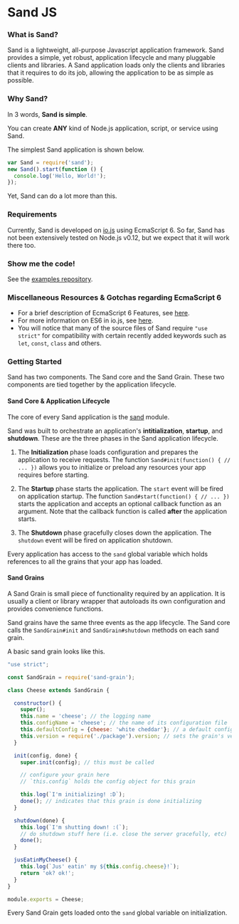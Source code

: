# Sand JS

### What is Sand? 
Sand is a lightweight, all-purpose Javascript application framework. Sand provides a simple, yet robust, application lifecycle and many pluggable clients and libraries. A Sand application loads only the clients and libraries that it requires to do its job, allowing the application to be as simple as possible.

### Why Sand?
In 3 words, **Sand is simple**.

You can create **ANY** kind of Node.js application, script, or service using Sand.

The simplest Sand application is shown below.

```Node.js
var Sand = require('sand');
new Sand().start(function () {
  console.log('Hello, World!');
});
```

Yet, Sand can do a lot more than this.

### Requirements
Currently, Sand is developed on [io.js](https://iojs.org/) using EcmaScript 6. So far, Sand has not been extensively tested on Node.js v0.12, but we expect that it will work there too.

### Show me the code!
See the [examples repository](https://github.com/SandJS/examples).

### Miscellaneous Resources & Gotchas regarding EcmaScript 6
* For a brief description of EcmaScript 6 Features, see [here](https://github.com/lukehoban/es6features).
* For more information on ES6 in io.js, see [here](https://iojs.org/en/es6.html).
* You will notice that many of the source files of Sand require `"use strict"` for compatibility with certain recently added keywords such as `let`, `const`, `class` and others.

### Getting Started
Sand has two components. The Sand core and the Sand Grain. These two components are tied together by the application lifecycle.

#### Sand Core & Application Lifecycle
The core of every Sand application is the [sand](https://www.npmjs.com/package/sand) module.

Sand was built to orchestrate an application's **intitialization**, **startup**, and **shutdown**. These are the three phases in the Sand application lifecycle.

1. The **Initialization** phase loads configuration and prepares the application to receive requests. The function `Sand#init(function() { // ... })` allows you to initialize or preload any resources your app requires before starting.

2. The **Startup** phase starts the application. The `start` event will be fired on application startup. The function `Sand#start(function() { // ... })` starts the application and accepts an optional callback function as an argument. Note that the callback function is called **after** the application starts.

3. The **Shutdown** phase gracefully closes down the application. The `shutdown` event will be fired on application shutdown.

Every application has access to the `sand` global variable which holds references to all the grains that your app has loaded.

#### Sand Grains
A Sand Grain is small piece of functionality required by an application. It is usually a client or library wrapper that autoloads its own configuration and provides convenience functions.

Sand grains have the same three events as the app lifecycle. The Sand core calls the `SandGrain#init` and `SandGrain#shutdown` methods on each sand grain.

A basic sand grain looks like this.

```Node.js
"use strict";

const SandGrain = require('sand-grain');

class Cheese extends SandGrain {

  constructor() {
    super();
    this.name = 'cheese'; // the logging name
    this.configName = 'cheese'; // the name of its configuration file
    this.defaultConfig = {cheese: 'white cheddar'}; // a default config object when no config is specified
    this.version = require('./package').version; // sets the grain's version
  }

  init(config, done) {
    super.init(config); // this must be called

    // configure your grain here
    // `this.config` holds the config object for this grain

    this.log(`I'm initializing! :D`);
    done(); // indicates that this grain is done initializing
  }

  shutdown(done) {
    this.log(`I'm shutting down! :(`);
    // do shutdown stuff here (i.e. close the server gracefully, etc)
    done();
  }

  jusEatinMyCheese() {
    this.log(`Jus' eatin' my ${this.config.cheese}!`);
    return 'ok? ok!';
  }
}

module.exports = Cheese;
```

Every Sand Grain gets loaded onto the `sand` global variable on initialization.